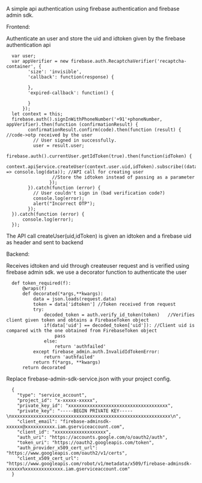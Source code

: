A simple api authentication using firebase authentication and firebase admin sdk.

Frontend:

Authenticate an user and store the uid and idtoken given by the firebase authentication api

      var user;
      var appVerifier = new firebase.auth.RecaptchaVerifier('recaptcha-container', {
            'size': 'invisible',
            'callback': function(response) {

            },
            'expired-callback': function() {

            }
          });
      let context = this;
      firebase.auth().signInWithPhoneNumber('+91'+phoneNumber, appVerifier).then(function (confirmationResult) {
            confirmationResult.confirm(code).then(function (result) {  //code->otp received by the user
              // User signed in successfully.
              user = result.user;
              firebase.auth().currentUser.getIdToken(true).then(function(idToken) {
                     context.apiService.createUser(context.user.uid,idToken).subscribe((data) => console.log(data)); //API call for creating user
                     //Store the idtoken instead of passing as a parameter
                    });
            }).catch(function (error) {
              // User couldn't sign in (bad verification code?)
              console.log(error);
              alert("Incorrect OTP");
            });
      }).catch(function (error) {
          console.log(error);
      });


The API call createUser(uid,idToken) is given an idtoken and a firebase uid as header and sent to backend

Backend:

Receives idtoken and uid through createuser request and is verified using firebase admin sdk.
we use a decorator function to authenticate the user

      def token_required(f):
          @wraps(f)
          def decorated(*args,**kwargs):
              data = json.loads(request.data)
              token = data['idtoken'] //Token received from request
              try:
                  decoded_token = auth.verify_id_token(token)   //Verifies client given token and obtains a FirebaseToken object
                  if(data['uid'] == decoded_token['uid']): //Client uid is compared with the one obtained from FirebaseToken object
                      pass
                  else:
                      return 'authfailed'
              except firebase_admin.auth.InvalidIdTokenError:
                  return 'authfailed'
              return f(*args, **kwargs)
          return decorated

Replace firebase-admin-sdk-service.json with your project config.

      {
        "type": "service_account",
        "project_id": "x-xxxxx-xxxxx",
        "private_key_id": "xxxxxxxxxxxxxxxxxxxxxxxxxxxxxxxxxxxxx",
        "private_key": "-----BEGIN PRIVATE KEY-----\nxxxxxxxxxxxxxxxxxxxxxxxxxxxxxxxxxxxxxxxxxxxxxxxxxxxxxxxxxxx\n",
        "client_email": "firebase-adminsdk-xxxxxx@xxxxxxxxxxx.iam.gserviceaccount.com",
        "client_id": "xxxxxxxxxxxxxxxxxxx",
        "auth_uri": "https://accounts.google.com/o/oauth2/auth",
        "token_uri": "https://oauth2.googleapis.com/token",
        "auth_provider_x509_cert_url": "https://www.googleapis.com/oauth2/v1/certs",
        "client_x509_cert_url": "https://www.googleapis.com/robot/v1/metadata/x509/firebase-adminsdk-xxxxxx%xxxxxxxxxxxxxx.iam.gserviceaccount.com"
      }
